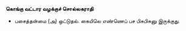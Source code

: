 **கொங்கு வட்டார வழக்குச் சொல்லகராதி**
- பசைத்தன்மை (அ) ஒட்டுதல். கையிலெ எண்ணெப் பச பிசுபிசுனு இருக்குது.

